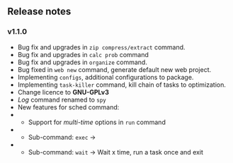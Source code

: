 ## Release notes

### v1.1.0

* Bug fix and upgrades in `zip compress/extract` command.
* Bug fix and upgrades in `calc prob` command
* Bug fix and upgrades in `organize` command.
* Bug fixed in `web new` command, generate default new web project.
* Implementing `configs`, additional configurations to package.
* Implementing `task-killer` command, kill chain of tasks to optimization.
* Change licence to **GNU-GPLv3**
* _Log_ command renamed to `spy`
* New features for sched command:
* * Support for _multi-time_ options in `run` command 
* * Sub-command: `exec` -> 
* * Sub-command: `wait` -> Wait x time, run a task once and exit
